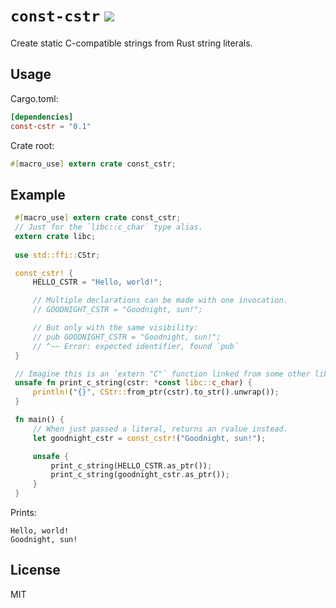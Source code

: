# `const-cstr` [![](https://img.shields.io/crates/v/const-cstr.svg)](crates.io/crates/const-cstr)
Create static C-compatible strings from Rust string literals.

Usage
------
Cargo.toml:
```toml
[dependencies]
const-cstr = "0.1"
```

Crate root:
```rust
#[macro_use] extern crate const_cstr;
```

Example
-------
```rust
 #[macro_use] extern crate const_cstr;
 // Just for the `libc::c_char` type alias.
 extern crate libc;
     
 use std::ffi::CStr;

 const_cstr! {
     HELLO_CSTR = "Hello, world!";

     // Multiple declarations can be made with one invocation.
     // GOODNIGHT_CSTR = "Goodnight, sun!";

     // But only with the same visibility:
     // pub GOODNIGHT_CSTR = "Goodnight, sun!";
     // ^~~ Error: expected identifier, found `pub` 
 }

 // Imagine this is an `extern "C"` function linked from some other lib.
 unsafe fn print_c_string(cstr: *const libc::c_char) {
     println!("{}", CStr::from_ptr(cstr).to_str().unwrap());
 }

 fn main() {
     // When just passed a literal, returns an rvalue instead.
     let goodnight_cstr = const_cstr!("Goodnight, sun!");

     unsafe {
         print_c_string(HELLO_CSTR.as_ptr());
         print_c_string(goodnight_cstr.as_ptr());
     }
 }
 ```

 Prints:

 ```notest
 Hello, world!
 Goodnight, sun!
 ```

License
-------
MIT

